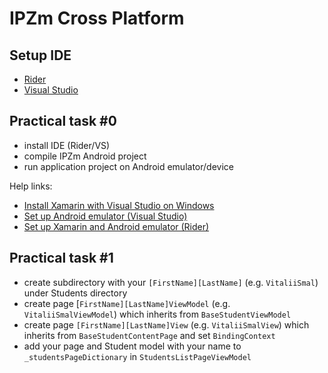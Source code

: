 # IPZm Cross Platform

## Setup IDE

- [Rider](https://www.jetbrains.com/rider/download)
- [Visual Studio](https://visualstudio.microsoft.com/)

## Practical task #0

- install IDE (Rider/VS)
- compile IPZm Android project
- run application project on Android emulator/device

Help links:
- [Install Xamarin with Visual Studio on Windows](https://learn.microsoft.com/en-us/xamarin/get-started/installation/windows)
- [Set up Android emulator (Visual Studio)](https://learn.microsoft.com/en-us/xamarin/get-started/first-app/?pivots=windows-vs2022)
- [Set up Xamarin and Android emulator (Rider)](https://www.jetbrains.com/help/rider/Xamarin.html#webinar-recording-better-xamarin-development-with-rider-for-mac)

## Practical task #1

- create subdirectory with your `[FirstName][LastName]` (e.g. `VitaliiSmal`) under Students directory
- create page [`FirstName][LastName]ViewModel` (e.g. `VitaliiSmalViewModel`) which inherits from `BaseStudentViewModel`
- create page `[FirstName][LastName]View` (e.g. `VitaliiSmalView`) which inherits from `BaseStudentContentPage` and set `BindingContext`
- add your page and Student model with your name to `_studentsPageDictionary` in `StudentsListPageViewModel`
